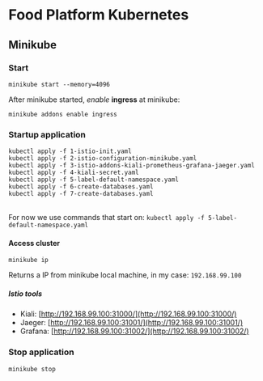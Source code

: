 # Food Platform Kubernetes

## Minikube

### Start
```
minikube start --memory=4096
```

After minikube started, *enable* **ingress** at minikube:
```
minikube addons enable ingress
```

### Startup application
```
kubectl apply -f 1-istio-init.yaml
kubectl apply -f 2-istio-configuration-minikube.yaml
kubectl apply -f 3-istio-addons-kiali-prometheus-grafana-jaeger.yaml
kubectl apply -f 4-kiali-secret.yaml
kubectl apply -f 5-label-default-namespace.yaml
kubectl apply -f 6-create-databases.yaml
kubectl apply -f 7-create-databases.yaml
```
\
For now we use commands that start on: `kubectl apply -f 5-label-default-namespace.yaml`

#### Access cluster
```
minikube ip
```
Returns a IP from minikube local machine, in my case: `192.168.99.100`

##### Istio tools

- Kiali: [http://192.168.99.100:31000/](http://192.168.99.100:31000/)
- Jaeger: [http://192.168.99.100:31001/](http://192.168.99.100:31001/)
- Grafana: [http://192.168.99.100:31002/](http://192.168.99.100:31002/)

### Stop application
```
minikube stop
```
